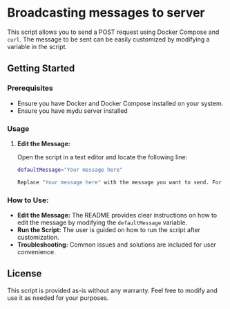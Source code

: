 # Broadcasting messages to server

This script allows you to send a POST request using Docker Compose and `curl`. The message to be sent can be easily customized by modifying a variable in the script.

## Getting Started

### Prerequisites

-   Ensure you have Docker and Docker Compose installed on your system.
-   Ensure you have mydu server installed

### Usage

1. **Edit the Message:**

    Open the script in a text editor and locate the following line:

    ```bash
    defaultMessage="Your message here"

    Replace "Your message here" with the message you want to send. For example:
    ```

### How to Use:

-   **Edit the Message:** The README provides clear instructions on how to edit the message by modifying the `defaultMessage` variable.
-   **Run the Script:** The user is guided on how to run the script after customization.
-   **Troubleshooting:** Common issues and solutions are included for user convenience.

## License

This script is provided as-is without any warranty. Feel free to modify and use it as needed for your purposes.

